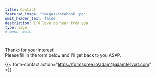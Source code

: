 ```yaml
---
title: Contact
featured_image: "images/notebook.jpg"
omit_header_text: false
description: I'd love to hear from you
type: page
# menu: main

---
```


Thanks for your interest! <br>Please fill in the form below and I'll get back to you ASAP. 

{{< form-contact action="https://formspree.io/adam@adamtervort.com"  >}}
